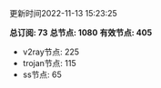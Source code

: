 更新时间2022-11-13 15:23:25

**总订阅: 73**
**总节点: 1080**
**有效节点: 405**
- v2ray节点: 225
- trojan节点: 115
- ss节点: 65
